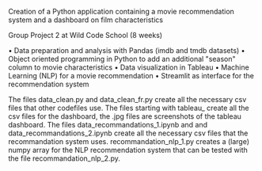 Creation of a Python application containing a movie recommendation system and a dashboard on film characteristics

Group Project 2 at Wild Code School (8 weeks)

• Data preparation and analysis with Pandas (imdb and tmdb datasets)
• Object oriented programming in Python to add an additional "season" column to movie characteristics
• Data visualization in Tableau
• Machine Learning (NLP) for a movie recommendation
• Streamlit as interface for the recommendation system

The files data_clean.py and data_clean_fr.py create all the necessary csv files that other codefiles use.
The files starting with tableau_ create all the csv files for the dashboard, the .jpg files are screenshots of the tableau dashboard.
The files data_recommandations_1.ipynb and and data_recommandations_2.ipynb create all the necessary csv files that the recommandation system uses.
recommandation_nlp_1.py creates a (large) numpy array for the NLP recommendation system that can be tested with the file recommandation_nlp_2.py.
